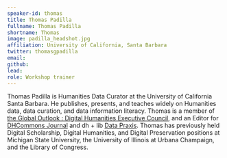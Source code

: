 ```yaml
---
speaker-id: thomas
title: Thomas Padilla
fullname: Thomas Padilla
shortname: Thomas
image: padilla_headshot.jpg
affiliation: University of California, Santa Barbara
twitter: thomasgpadilla
email:
github:
lead:
role: Workshop trainer
---
```


Thomas Padilla is Humanities Data Curator at the University of California Santa Barbara.
He publishes, presents, and teaches widely on Humanities data, data curation, and data information literacy. Thomas is a member of <a href="http://www.globaloutlookdh.org/">the Global Outlook : Digital Humanities Executive Council</a>, and an Editor for <a href="http://dhcommons.org/journal/issue-1">DHCommons Journal</a> and dh + lib <a href="http://acrl.ala.org/dh/category/data-praxis/">Data Praxis</a>.
Thomas has previously held Digital Scholarship, Digital Humanities, and Digital Preservation positions at Michigan State University, the University of Illinois at Urbana Champaign, and the Library of Congress.
